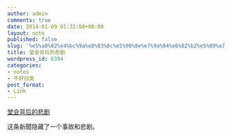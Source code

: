 ```yaml
---
author: admin
comments: true
date: 2014-01-09 01:32:08+00:00
layout: note
published: false
slug: '%e5%a0%82%e4%bc%9a%e8%83%8c%e5%90%8e%e7%9a%84%e6%82%b2%e5%89%a7'
title: 堂会背后的悲剧
wordpress_id: 6394
categories:
- notes
- 不好归类
post_format:
- Link
---
```


[堂会背后的悲剧](http://zunyi.house.sina.com.cn/scan/2014-01-04/10043853361.shtml)

这条新聞隐藏了一个事故和悲剧。
